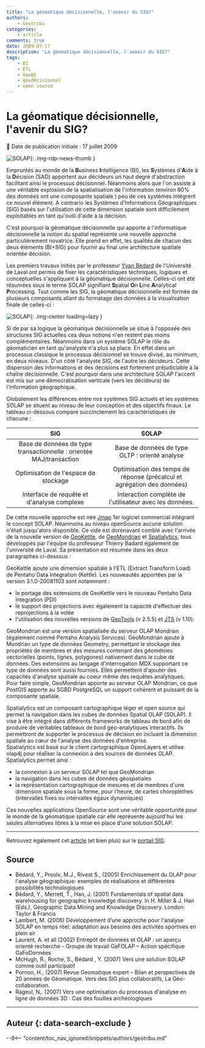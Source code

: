 ```yaml
---
title: "La géomatique décisionnelle, l'avenir du SIG?"
authors:
    - Geotribu
categories:
    - article
comments: true
date: 2009-07-17
description: "La géomatique décisionnelle, l'avenir du SIG?"
tags:
    - BI
    - ETL
    - GeoBI
    - géodécisionnel
    - open source
---
```


# La géomatique décisionnelle, l'avenir du SIG?

:calendar: Date de publication initiale : 17 juillet 2009

![SOLAP](https://cdn.geotribu.fr/img/logos-icones/divers/solap.png "SOLAP"){: .img-rdp-news-thumb }

Empruntés au monde de la **B**usiness **I**ntelligence (BI), les **S**ystèmes d'**A**ide à la **D**écision (SAD) apportent aux décideurs un haut degré d'abstraction facilitant ainsi le processus décisionnel. Néanmoins alors que l'on assiste à une véritable explosion de la spatialisation de l'information (environ 80% des données ont une composante spatiale ) peu de ces systèmes intègrent ce nouvel élément. A contrario les Systèmes d'Informations Géographiques (SIG) basés sur l'utilisation de cette dimension spatiale sont difficilement exploitables en tant qu'outil d'aide à la décision.  

C'est pourquoi la géomatique décisionnelle qui apporte à l'informatique décisionnelle la notion du spatial représente une nouvelle approche particulièrement novatrice. Elle prend en effet, les qualités de chacun des deux éléments (BI+SIG) pour fournir au final une architecture spatiale orientée décision.  

Les premiers travaux initiés par le professeur [Yvan Bédard](http://yvanbedard.scg.ulaval.ca/) de l'Université de Laval ont permis de fixer les caractéristiques techniques, logiques et conceptuelles s'appliquant à la géomatique décisionnelle. Celles-ci ont été résumées sous le terme SOLAP signifiant **S**patial **O**n **L**ine **A**nalytical **P**rocessing. Tout comme les SIG, la géomatique décisionnelle est formée de plusieurs composants allant du formatage des données à la visualisation finale de celles-ci :

![SOLAP](https://cdn.geotribu.fr/img/articles-blog-rdp/articles/2009/spatialOlap.png "SOLAP"){: .img-center loading=lazy }

Si de par sa logique la géomatique décisionnelle se situe à l'opposée des structures SIG actuelles ces deux notions n'en restent pas moins complémentaires. Néanmoins dans un système SOLAP le rôle du géomaticien en tant qu'analyste n'a plus sa place. En effet dans un processus classique le processus décisionnel se trouve divisé, au minimum, en deux niveaux. D'un côté l'analyste SIG, de l'autre les décideurs. Cette dispersion des informations et des décisions est fortement préjudiciable à la chaîne décisionnelle. C'est pourquoi dans une architecture SOLAP l'accent est mis sur une démocratisation verticale (vers les décideurs) de l'information géographique.  

Globalement les différences entre nos systèmes SIG actuels et les systèmes SOLAP se situent au niveau de leur conception et des objectifs finaux. Le tableau ci-dessous compare succinctement les caractéristiques de chacune :

| SIG  | SOLAP |
| :---------------: |:---------------:|
|Base de données de type transactionnelle : orientée MAJ/transaction |Base de données de type OLTP : orienté analyse |
|Optimisation de l'espace de stockage |Optimisation des temps de réponse (précalcul et agrégation des données)|
|Interface de requête et d'analyse complexe |Interaction complète de l'utilisateur avec les données.|

 De cette nouvelle approche est née [Jmap](http://www.kheops-tech.com/en/home/index.jsp) 1er logiciel commercial intégrant le concept SOLAP. Néanmoins au niveau openSource aucune solution n'était jusqu'alors disponible. Ce vide est dorénavant comblé avec l'arrivée de la nouvelle version de [GeoKettle](http://geosoa.scg.ulaval.ca/en/index.php?module=pagemaster&PAGE_user_op=view_page&PAGE_id=17), de [GeoMondrian](http://www.geo-mondrian.org/) et [Spatialytics](http://www.spatialytics.org/), tous développés par l'équipe du professeur Thierry Badard également de l'université de Laval. Sa présentation est résumée dans les deux paragraphes ci-dessous :  

GeoKettle ajoute une dimension spatiale à l'ETL (Extract Transform Load) de Pentaho Data Integration (Kettle). Les nouveautés apportées par la version 3.1.0-20081103 sont notamment :

* le portage des extensions de GeoKettle vers le nouveau Pentaho Data Integration (PDI)
* le support des projections avec également la capacité d'effectuer des reprojections à la volée
* l'utilisation des nouvelles versions de [GeoTools](http://geotools.codehaus.org/) (v 2.5.5) et [JTS](http://www.vividsolutions.com/jts/jtshome.htm) (v 1.10).

GeoMondrian est une version spatialisée du serveur OLAP Mondrian (également nommé Pentaho Analysis Services). GeoMondrian ajoute à Mondrian un type de données Geometry, permettant le stockage des propriétés de membres et des mesures contenant des géométries vectorielles (points, lignes, polygones) nativement dans le cube de données. Des extensions au langage d'interrogation MDX supportant ce type de données sont aussi fournies. Elles permettent d'ajouter des capacités d'analyse spatiale au coeur même des requêtes analytiques.  
Pour faire simple, GeoMondrian apporte au serveur OLAP Mondrian, ce que PostGIS apporte au SGBD PostgreSQL un support cohérent et puissant de la composante spatiale.  

Spatialytics est un composant cartographique léger et open source qui permet la navigation dans les cubes de données Spatial OLAP (SOLAP). Il vise à être intégré dans différents frameworks de tableau de bord afin de produire de véritables tableaux de bord géo-analytiques interactifs. Ils permettront de supporter le processus de décision en incluant la dimension spatiale au cœur de l'analyse des données d'entreprise.  
Spatialytics est basé sur le client cartographique OpenLayers et utilise olap4j pour réaliser la connexion à des sources de données OLAP.  
Spatialytics permet ainsi :

* la connexion à un serveur SOLAP tel que GeoMondrian
* la navigation dans les cubes de données géospatiales
* la représentation cartographique de mesures et de membres d'une dimension spatiale sous la forme, pour l'heure, de cartes choroplèthes (intervalles fixes ou intervalles égaux dynamiques)

Ces nouvelles applications OpenSource sont une véritable opportunité pour le monde de la géomatique spatiale car elle représente aujourd'hui les seules alternatives libres à la mise en place d'une solution SOLAP.

----

Retrouvez également cet [article](http://www.portailsig.org/index.php?id=1176) (et bien plus) sur le [portail SIG](http://www.portailsig.org/).

## Source

* Bédard, Y., Proulx, M.J., Rivest S., (2005) Enrichissement du OLAP pour l'analyse géographique: exemples de réalisations et différentes possibilités technologiques
* Bédard, Y., Merrett, T., Han, J. (2001) Fundamentals of spatial data warehousing for geographic knowledge discovery. In H. Miller & J. Han (Eds.), Geographic Data Mining and Knowledge Discovery. London: Taylor & Francis
* Lambert, M. (2006) Développement d’une approche pour l'analyse SOLAP en temps réel: adaptation aux besoins des activités sportives en plein air
* Laurent, A. et all (2002) Entrepôt de données et OLAP : un aperçu orienté recherche – Groupe de travail GaFOLAP – Action spécifique GaFoDonnées
* McHugh, R., Roche, S., Bédard , Y. (2007) Vers une solution SOLAP comme outil participatif
* Pornon, H., (2007) Revue Geomatique expert – Bilan et perspectives de 20 années de Géomatique. Vers des SIG plus collaboratifs, La Géo-collaboration.
* Rageul, N,. (2007) Vers une optimisation du processus d'analyse en ligne de données 3D : Cas des fouilles archéologiques

----

## Auteur {: data-search-exclude }

--8<-- "content/toc_nav_ignored/snippets/authors/geotribu.md"
